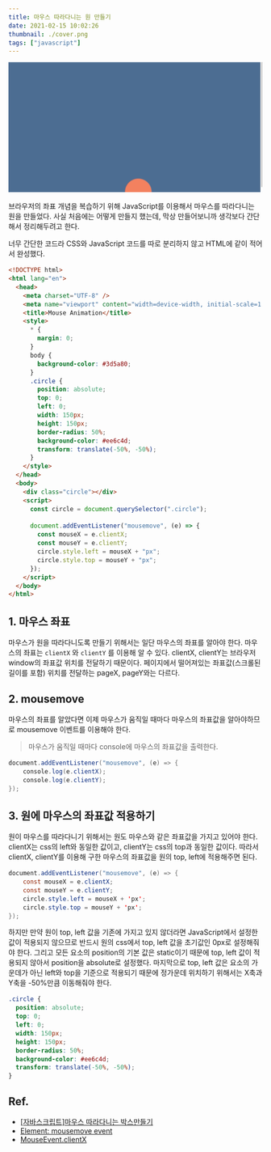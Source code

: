 ```yaml
---
title: 마우스 따라다니는 원 만들기
date: 2021-02-15 10:02:26
thumbnail: ./cover.png
tags: ["javascript"]
---
```


![mouse_animation](./1.gif)

브라우저의 좌표 개념을 복습하기 위해 JavaScript를 이용해서 마우스를 따라다니는 원을 만들었다. 사실 처음에는 어떻게 만들지 했는데, 막상 만들어보니까 생각보다 간단해서 정리해두려고 한다.

너무 간단한 코드라 CSS와 JavaScript 코드를 따로 분리하지 않고 HTML에 같이 적어서 완성했다.

```html
<!DOCTYPE html>
<html lang="en">
  <head>
    <meta charset="UTF-8" />
    <meta name="viewport" content="width=device-width, initial-scale=1.0" />
    <title>Mouse Animation</title>
    <style>
      * {
        margin: 0;
      }
      body {
        background-color: #3d5a80;
      }
      .circle {
        position: absolute;
        top: 0;
        left: 0;
        width: 150px;
        height: 150px;
        border-radius: 50%;
        background-color: #ee6c4d;
        transform: translate(-50%, -50%);
      }
    </style>
  </head>
  <body>
    <div class="circle"></div>
    <script>
      const circle = document.querySelector(".circle");

      document.addEventListener("mousemove", (e) => {
        const mouseX = e.clientX;
        const mouseY = e.clientY;
        circle.style.left = mouseX + "px";
        circle.style.top = mouseY + "px";
      });
    </script>
  </body>
</html>
```

## 1. 마우스 좌표

마우스가 원을 따라다니도록 만들기 위해서는 일단 마우스의 좌표를 알아야 한다. 마우스의 좌표는 `clientX` 와 `clientY` 를 이용해 알 수 있다. clientX, clientY는 브라우저 window의 좌표값 위치를 전달하기 때문이다. 페이지에서 떨어져있는 좌표값(스크롤된 길이를 포함) 위치를 전달하는 pageX, pageY와는 다르다.

## 2. mousemove

마우스의 좌표를 알았다면 이제 마우스가 움직일 때마다 마우스의 좌표값을 알아야하므로 mousemove 이벤트를 이용해야 한다.

> 마우스가 움직일 때마다 console에 마우스의 좌표값을 출력한다.

```java
document.addEventListener("mousemove", (e) => {
    console.log(e.clientX);
    console.log(e.clientY);
});
```

## 3. 원에 마우스의 좌표값 적용하기

원이 마우스를 따라다니기 위해서는 원도 마우스와 같은 좌표값을 가지고 있어야 한다. clientX는 css의 left와 동일한 값이고, clientY는 css의 top과 동일한 값이다. 따라서 clientX, clientY를 이용해 구한 마우스의 좌표값을 원의 top, left에 적용해주면 된다.

```java
document.addEventListener("mousemove", (e) => {
    const mouseX = e.clientX;
    const mouseY = e.clientY;
    circle.style.left = mouseX + 'px';
    circle.style.top = mouseY + 'px';
});
```

하지만 만약 원이 top, left 값을 기존에 가지고 있지 않더라면 JavaScript에서 설정한 값이 적용되지 않으므로 반드시 원의 css에서 top, left 값을 초기값인 0px로 설정해줘야 한다. 그리고 모든 요소의 position의 기본 값은 static이기 때문에 top, left 값이 적용되지 않아서 position을 absolute로 설정했다. 마지막으로 top, left 값은 요소의 가운데가 아닌 left와 top을 기준으로 적용되기 때문에 정가운데 위치하기 위해서는 X축과 Y축을 -50%만큼 이동해줘야 한다.

```css
.circle {
  position: absolute;
  top: 0;
  left: 0;
  width: 150px;
  height: 150px;
  border-radius: 50%;
  background-color: #ee6c4d;
  transform: translate(-50%, -50%);
}
```

## Ref.

- [[자바스크립트]마우스 따라다니는 박스만들기](https://andwinter.tistory.com/284)
- [Element: mousemove event](https://developer.mozilla.org/en-US/docs/Web/API/Element/mousemove_event)
- [MouseEvent.clientX](https://developer.mozilla.org/en-US/docs/Web/API/MouseEvent/clientX)
